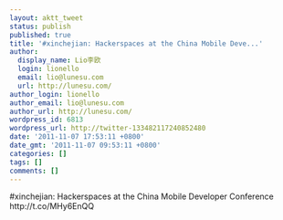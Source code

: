 ```yaml
---
layout: aktt_tweet
status: publish
published: true
title: '#xinchejian: Hackerspaces at the China Mobile Deve...'
author:
  display_name: Lio李欧
  login: lionello
  email: lio@lunesu.com
  url: http://lunesu.com/
author_login: lionello
author_email: lio@lunesu.com
author_url: http://lunesu.com/
wordpress_id: 6813
wordpress_url: http://twitter-133482117240852480
date: '2011-11-07 17:53:11 +0800'
date_gmt: '2011-11-07 09:53:11 +0800'
categories: []
tags: []
comments: []
---
```

<p>#xinchejian: Hackerspaces at the China Mobile Developer Conference http://t.co/MHy6EnQQ</p>
